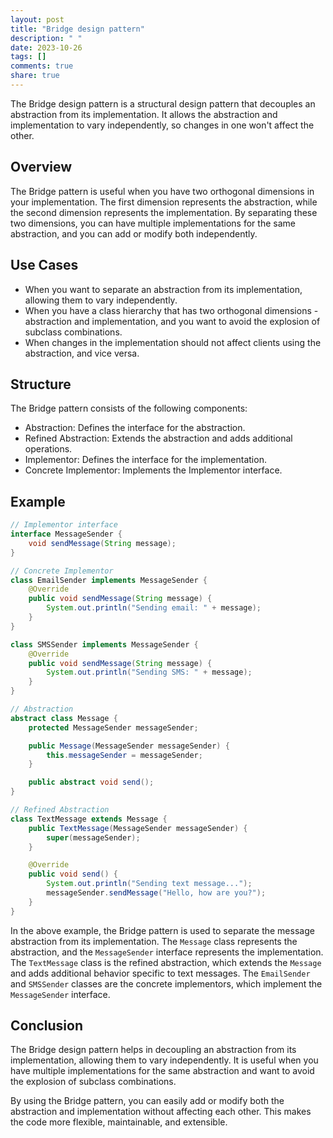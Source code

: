 ```yaml
---
layout: post
title: "Bridge design pattern"
description: " "
date: 2023-10-26
tags: []
comments: true
share: true
---
```


The Bridge design pattern is a structural design pattern that decouples an abstraction from its implementation. It allows the abstraction and implementation to vary independently, so changes in one won't affect the other.

## Overview
The Bridge pattern is useful when you have two orthogonal dimensions in your implementation. The first dimension represents the abstraction, while the second dimension represents the implementation. By separating these two dimensions, you can have multiple implementations for the same abstraction, and you can add or modify both independently.

## Use Cases
- When you want to separate an abstraction from its implementation, allowing them to vary independently.
- When you have a class hierarchy that has two orthogonal dimensions - abstraction and implementation, and you want to avoid the explosion of subclass combinations.
- When changes in the implementation should not affect clients using the abstraction, and vice versa.

## Structure
The Bridge pattern consists of the following components:
- Abstraction: Defines the interface for the abstraction.
- Refined Abstraction: Extends the abstraction and adds additional operations.
- Implementor: Defines the interface for the implementation.
- Concrete Implementor: Implements the Implementor interface.

## Example

```java
// Implementor interface
interface MessageSender {
    void sendMessage(String message);
}

// Concrete Implementor
class EmailSender implements MessageSender {
    @Override
    public void sendMessage(String message) {
        System.out.println("Sending email: " + message);
    }
}

class SMSSender implements MessageSender {
    @Override
    public void sendMessage(String message) {
        System.out.println("Sending SMS: " + message);
    }
}

// Abstraction
abstract class Message {
    protected MessageSender messageSender;

    public Message(MessageSender messageSender) {
        this.messageSender = messageSender;
    }

    public abstract void send();
}

// Refined Abstraction
class TextMessage extends Message {
    public TextMessage(MessageSender messageSender) {
        super(messageSender);
    }

    @Override
    public void send() {
        System.out.println("Sending text message...");
        messageSender.sendMessage("Hello, how are you?");
    }
}
```

In the above example, the Bridge pattern is used to separate the message abstraction from its implementation. The `Message` class represents the abstraction, and the `MessageSender` interface represents the implementation. The `TextMessage` class is the refined abstraction, which extends the `Message` and adds additional behavior specific to text messages. The `EmailSender` and `SMSSender` classes are the concrete implementors, which implement the `MessageSender` interface.

## Conclusion
The Bridge design pattern helps in decoupling an abstraction from its implementation, allowing them to vary independently. It is useful when you have multiple implementations for the same abstraction and want to avoid the explosion of subclass combinations.

By using the Bridge pattern, you can easily add or modify both the abstraction and implementation without affecting each other. This makes the code more flexible, maintainable, and extensible.

<!-- Tags: design-patterns, bridge-pattern -->